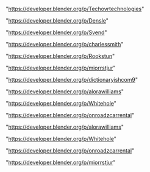 "https://developer.blender.org/p/Techovrtechnologies"

"https://developer.blender.org/p/Densle"

"https://developer.blender.org/p/Svend"

"https://developer.blender.org/p/charlessmith"

"https://developer.blender.org/p/Rookstun"

"https://developer.blender.org/p/miorrstjur"

"https://developer.blender.org/p/dictionaryishcom9"

"https://developer.blender.org/p/alorawilliams"

"https://developer.blender.org/p/Whitehole"

"https://developer.blender.org/p/onroadzcarrental"

 
"https://developer.blender.org/p/alorawilliams"


"https://developer.blender.org/p/Whitehole"


"https://developer.blender.org/p/onroadzcarrental"


"https://developer.blender.org/p/miorrstjur"


 
